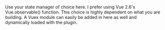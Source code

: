 Use your state manager of choice here. I prefer using Vue 2.6's Vue.observable() function. This choice is highly dependent on what you are building. A Vuex module can easily be added in here as well and dynamically loaded with the plugin.
